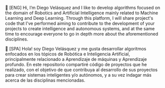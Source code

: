
👋 [ENG] Hi, I’m Diego Velásquez and I like to develop algorithms focused on the domain of Robotics and Artificial Intelligence mainly related to Machine Learning and Deep Learning. Through this platform, I will share project's code that I've performed aiming to contribute to the development of your projects to create intelligence and autonomous systems, and at the same time to encourage everyone to go in depth more about the aforementioned disciplines.

👋 [SPA] Hola! soy Diego Velásquez y me gusta desarrollar algoritmos enfocados en los tópicos de Robótica e Inteligencia Artificial, principalmente relacionado a Aprendizaje de máquinas y Aprendizaje profundo. En este repositorio compartiré código de proyectos que he realizado, con el objetivo de que contribuya al desarrollo de sus proyectos para crear sistemas inteligentes y/o autónomos, y a su vez indagar más acerca de las disciplinas mencionadas.
